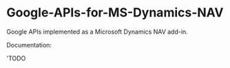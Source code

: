# Google-APIs-for-MS-Dynamics-NAV
Google APIs implemented as a Microsoft Dynamics NAV add-in.

Documentation:

'TODO